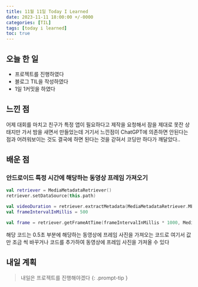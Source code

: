 ```yaml
---
title: 11월 11일 Today I Learned
date: 2023-11-11 18:00:00 +/-0000
categories: [TIL]
tags: [today i learned]
toc: true
---
```


## 오늘 한 일

* 프로젝트를 진행하였다
* 블로그 TIL을 작성하였다
* 1일 1커밋을 하였다

## 느낀 점

어제 대회를 마치고 친구가 특정 앱이 필요하다고 제작을 요청해서 잠을 제대로 못잔 상태지만 가서 밤을 새면서 만들었는데 거기서 느낀점이 ChatGPT에 의존하면 안된다는 점과 어려워보이는 것도 결국에 하면 된다는 것을 갇혀서 코딩만 하다가 깨달았다..

## 배운 점

### 안드로이드 특정 시간에 해당하는 동영상 프레임 가져오기

~~~kotlin
val retriever = MediaMetadataRetriever()
retriever.setDataSource(this.path)

val videoDuration = retriever.extractMetadata(MediaMetadataRetriever.METADATA_KEY_DURATION)?.toLong() ?: 0
val frameIntervalInMillis = 500

val frame = retriever.getFrameAtTime(frameIntervalInMillis * 1000, MediaMetadataRetriever.OPTION_CLOSEST_SYNC)
~~~

해당 코드는 0.5초 부분에 해당하는 동영상에 프레임 사진을 가져오는 코드로 여기서 값만 조금 씩 바꾸거나 코드를 추가하여 동영상에 프레임 사진을 가져올 수 있다

## 내일 계획

> 내일은 프로젝트를 진행해야겠다
{: .prompt-tip }

